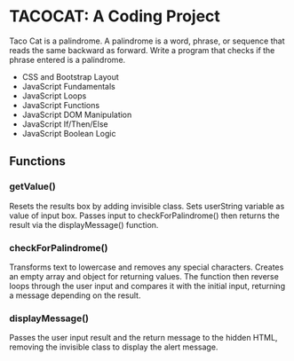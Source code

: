#  TACOCAT: A Coding Project 
 Taco Cat is a palindrome. A palindrome is a word, phrase, or sequence that reads the same backward as forward. Write a program that checks if the phrase entered is a palindrome. 
 
- CSS and Bootstrap Layout
- JavaScript Fundamentals
- JavaScript Loops
- JavaScript Functions
- JavaScript DOM Manipulation
- JavaScript If/Then/Else
- JavaScript Boolean Logic

## Functions


### getValue()
Resets the results box by adding invisible class. Sets userString variable as value of input box. Passes input to checkForPalindrome() then returns the result via the displayMessage() function.

### checkForPalindrome()
Transforms text to lowercase and removes any special characters. Creates an empty array and object for returning values. The function then reverse loops through the user input and compares it with the initial input, returning a message depending on the result.

### displayMessage()
Passes the user input result and the return message to the hidden HTML, removing the invisible class to display the alert message.